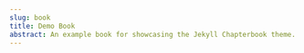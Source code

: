 ```yaml
---
slug: book
title: Demo Book
abstract: An example book for showcasing the Jekyll Chapterbook theme.
---
```

